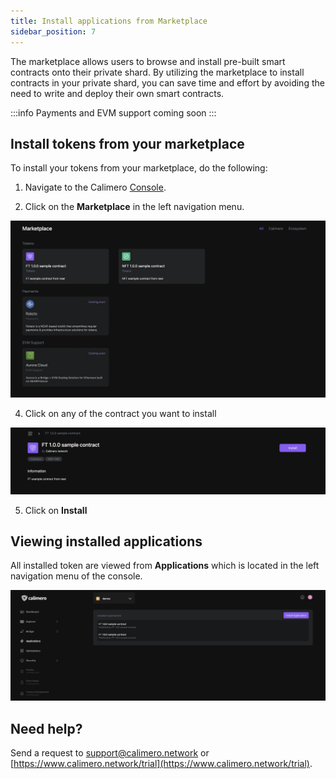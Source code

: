 ```yaml
---
title: Install applications from Marketplace
sidebar_position: 7
---
```


The marketplace allows users to browse and install pre-built smart contracts onto their private shard. By utilizing the marketplace to install contracts in your private shard, you can save time and effort by avoiding the need to write and deploy their own smart contracts. 


:::info
Payments and EVM support coming soon
:::


## Install tokens from your marketplace

To install your tokens from your marketplace, do the following:

1. Navigate to the Calimero [Console](https://app.calimero.network/dashboard).

2. Click on the **Marketplace** in the left navigation menu.

![](../../static/img/marketplace.png)

4. Click on any of the contract you want to install

![](../../static/img/ft_marketplace.png)

5. Click on **Install**


## Viewing  installed applications

All installed token are viewed from **Applications** which is located in the left navigation menu of the console.

![](../../static/img/applications.png)


## Need help?

Send a request to [support@calimero.network](mailto:support@calimero.network) or [https://www.calimero.network/trial](https://www.calimero.network/trial).
